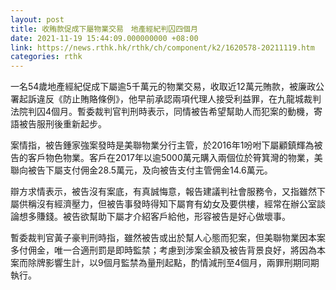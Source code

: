 ```yaml
---
layout: post
title: 收賄款促成下屬物業交易　地產經紀判囚四個月
date: 2021-11-19 15:44:09.000000000 +08:00
link: https://news.rthk.hk/rthk/ch/component/k2/1620578-20211119.htm
categories: rthk
---
```


一名54歲地產經紀促成下屬逾5千萬元的物業交易，收取近12萬元賄款，被廉政公署起訴違反《防止賄賂條例》，他早前承認兩項代理人接受利益罪，在九龍城裁判法院判囚4個月。暫委裁判官判刑時表示，同情被告希望幫助人而犯案的動機，寄語被告服刑後重新起步。

案情指，被告鍾家強案發時是美聯物業分行主管，於2016年1吩咐下屬顧鎮輝為被告的客戶物色物業。客戶在2017年以逾5000萬元購入兩個位於筲箕灣的物業，美聯向被告下屬支付佣金28.5萬元，及向被告支付主管佣金14.6萬元。

辯方求情表示，被告沒有案底，有真誠悔意，報告建議判社會服務令，又指雖然下屬供稱沒有經濟壓力，但被告事發時得知下屬育有幼女及要供樓，經常在辦公室談論想多賺錢。被告欲幫助下屬才介紹客戶給他，形容被告是好心做壞事。

暫委裁判官黃子豪判刑時指，雖然被告或出於幫人心態而犯案，但美聯物業因本案多付佣金，唯一合適刑罰是即時監禁；考慮到涉案金額及被告背景良好，將因為本案而除牌影響生計，以9個月監禁為量刑起點，酌情減刑至4個月，兩罪刑期同期執行。
